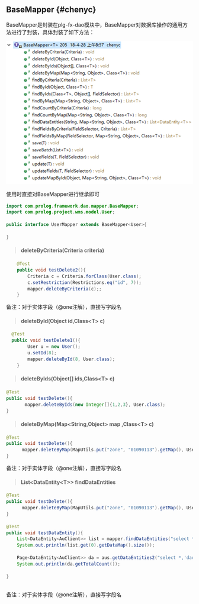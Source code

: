 ## BaseMapper {#chenyc}

BaseMapper是封装在plg-fx-dao模块中，BaseMapper对数据库操作的通用方法进行了封装，具体封装了如下方法：

![](/assets/import82301.png)

使用时直接对BaseMapper进行继承即可

```java
import com.prolog.framework.dao.mapper.BaseMapper;
import com.prolog.project.wms.model.User;

public interface UserMapper extends BaseMapper<User>{

}
```

> #### deleteByCriteria\(Criteria criteria\)

```java
    @Test
    public void testDelete2(){
        Criteria c = Criteria.forClass(User.class);
        c.setRestriction(Restrictions.eq("id", 7));
        mapper.deleteByCriteria(c);;
    }
```

备注：对于实体字段（@one注解），直接写字段名

> #### deleteById\(Object id,Class&lt;T&gt; c\)

```java
  @Test
  public void testDelete1(){
        User u = new User();
        u.setId(8);
        mapper.deleteById(8, User.class);
    }
```

> #### deleteByIds\(Object\[\] ids,Class&lt;T&gt; c\)

```java
@Test
public void testDelete(){
       mapper.deleteByIds(new Integer[]{1,2,3}, User.class);
}
```

> #### deleteByMap\(Map&lt;String,Object&gt; map ,Class&lt;T&gt; c\)

```java
@Test
public void testDelete(){
      mapper.deleteByMap(MapUtils.put("zone", "01090113").getMap(), User.class);
}
```

备注：对于实体字段（@one注解），直接写字段名

> #### List&lt;DataEntity&lt;T&gt;&gt; findDataEntities

```java
@Test
public void testDelete(){
      mapper.deleteByMap(MapUtils.put("zone", "01090113").getMap(), User.class);
}

@Test
public void testDataEntity(){
	List<DataEntity<AuClient>> list = mapper.findDataEntities("select *,1 as testclm from plg_fx_auclient where p_clientId like #{clientId}",MapUtils.put("clientId", "%a%").getMap());
	System.out.println(list.get(0).getDataMap().size());
	
	Page<DataEntity<AuClient>> da = aus.getDataEntities2("select *,'dada' as testclm from plg_fx_auclient where p_clientId = #{clientId}", "platform-admin",1,100);
	System.out.println(da.getTotalCount());
	
}
	
```

备注：对于实体字段（@one注解），直接写字段名

